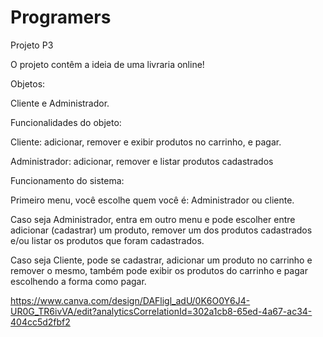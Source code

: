 # Programers
Projeto P3

O projeto contêm a ideia de uma livraria online!

Objetos:

Cliente e Administrador.

Funcionalidades do objeto:

Cliente: adicionar, remover e exibir produtos no carrinho, e pagar.

Administrador: adicionar, remover e listar produtos cadastrados

Funcionamento do sistema:

Primeiro menu, você escolhe quem você é: Administrador ou cliente.

Caso seja Administrador, entra em outro menu e pode escolher entre adicionar (cadastrar) um produto, remover um dos produtos cadastrados e/ou listar os produtos que foram cadastrados.

Caso seja Cliente, pode se cadastrar, adicionar um produto no carrinho e remover o mesmo, também pode exibir os produtos do carrinho e pagar escolhendo a forma como pagar.

https://www.canva.com/design/DAFligl_adU/0K6O0Y6J4-UR0G_TR6ivVA/edit?analyticsCorrelationId=302a1cb8-65ed-4a67-ac34-404cc5d2fbf2
